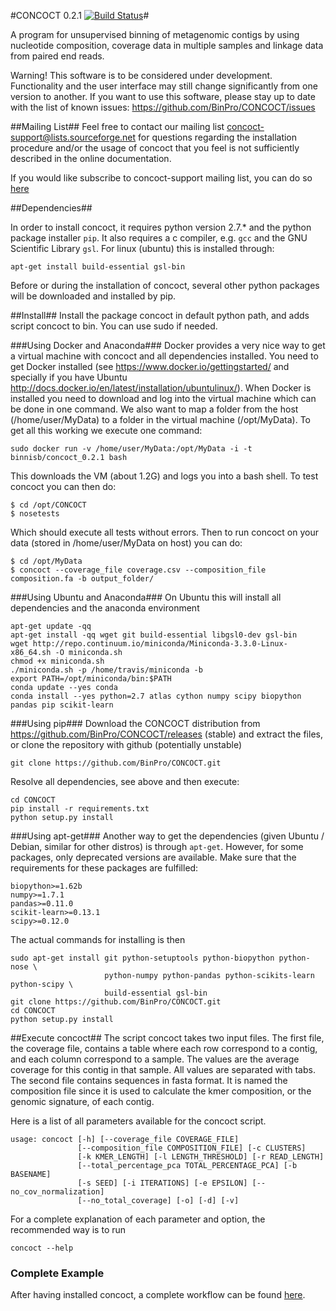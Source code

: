 #CONCOCT 0.2.1 [![Build Status](https://travis-ci.org/BinPro/CONCOCT.png?branch=master)](https://travis-ci.org/BinPro/CONCOCT)#

A program for unsupervised binning of metagenomic contigs by using nucleotide composition, 
coverage data in multiple samples and linkage data from paired end reads.

Warning! This software is to be considered under development. Functionality and the user interface may still change significantly from one version to another.
If you want to use this software, please stay up to date with the list of known issues:
https://github.com/BinPro/CONCOCT/issues

##Mailing List##
Feel free to contact our mailing list concoct-support@lists.sourceforge.net for questions regarding the installation procedure and/or the usage of concoct that you feel is not sufficiently described in the online documentation. 

If you would like subscribe to concoct-support mailing list, you can do so [here](https://lists.sourceforge.net/lists/listinfo/concoct-support)

##Dependencies##

In order to install concoct, it requires python version 2.7.* and the python package installer ```pip```. It also requires a c compiler, e.g. ```gcc``` and the GNU Scientific Library ```gsl```. For linux (ubuntu) this is installed through:
```
apt-get install build-essential gsl-bin
```

Before or during the installation of concoct, several other python packages will be downloaded and installed by pip.

##Install##
Install the package concoct in default python path, and adds script concoct to bin. You can use sudo if needed.

###Using Docker and Anaconda###
Docker provides a very nice way to get a virtual machine with concoct and all dependencies installed. You need to get Docker installed (see https://www.docker.io/gettingstarted/ and specially if you have Ubuntu http://docs.docker.io/en/latest/installation/ubuntulinux/). When Docker is installed you need to download and log into the virtual machine which can be done in one command. We also want to map a folder from the host (/home/user/MyData) to a folder in the virtual machine (/opt/MyData). To get all this working we execute one command:
```
sudo docker run -v /home/user/MyData:/opt/MyData -i -t binnisb/concoct_0.2.1 bash
```
This downloads the VM (about 1.2G) and logs you into a bash shell. To test concoct you can then do:
```
$ cd /opt/CONCOCT
$ nosetests
```
Which should execute all tests without errors. Then to run concoct on your data (stored in /home/user/MyData on host) you can do:
```
$ cd /opt/MyData
$ concoct --coverage_file coverage.csv --composition_file composition.fa -b output_folder/
```

###Using Ubuntu and Anaconda###
On Ubuntu this will install all dependencies and the anaconda environment
```
apt-get update -qq
apt-get install -qq wget git build-essential libgsl0-dev gsl-bin
wget http://repo.continuum.io/miniconda/Miniconda-3.3.0-Linux-x86_64.sh -O miniconda.sh
chmod +x miniconda.sh
./miniconda.sh -p /home/travis/miniconda -b
export PATH=/opt/miniconda/bin:$PATH
conda update --yes conda
conda install --yes python=2.7 atlas cython numpy scipy biopython pandas pip scikit-learn
```

###Using pip###
Download the CONCOCT distribution from https://github.com/BinPro/CONCOCT/releases (stable) and extract the files, or clone the repository with github (potentially unstable)
```
git clone https://github.com/BinPro/CONCOCT.git
```

Resolve all dependencies, see above and then execute:
```
cd CONCOCT
pip install -r requirements.txt
python setup.py install
```

###Using apt-get###
Another way to get the dependencies (given Ubuntu / Debian, similar for other distros) is through ```apt-get```. However, for some packages, only deprecated versions are available. Make sure that the requirements for these packages are fulfilled:

    biopython>=1.62b
    numpy>=1.7.1
    pandas>=0.11.0
    scikit-learn>=0.13.1
    scipy>=0.12.0

The actual commands for installing is then
```
sudo apt-get install git python-setuptools python-biopython python-nose \
                     python-numpy python-pandas python-scikits-learn python-scipy \
                     build-essential gsl-bin
git clone https://github.com/BinPro/CONCOCT.git
cd CONCOCT
python setup.py install
```

##Execute concoct##
The script concoct takes two input files. The first file, the coverage
file, contains a table where each row correspond to a contig, and each
column correspond to a sample. The values are the average coverage for
this contig in that sample. All values are separated with tabs. The second file contains sequences in fasta format. It is named the 
composition file since it is used to calculate the kmer composition,
or the genomic signature, of each contig.

Here is a list of all parameters available for the concoct script.
```
usage: concoct [-h] [--coverage_file COVERAGE_FILE]
               [--composition_file COMPOSITION_FILE] [-c CLUSTERS]
               [-k KMER_LENGTH] [-l LENGTH_THRESHOLD] [-r READ_LENGTH]
               [--total_percentage_pca TOTAL_PERCENTAGE_PCA] [-b BASENAME]
               [-s SEED] [-i ITERATIONS] [-e EPSILON] [--no_cov_normalization]
               [--no_total_coverage] [-o] [-d] [-v]
```

For a complete explanation of each parameter and option, the recommended way is to run


```
concoct --help
```

### Complete Example ###
After having installed concoct, a complete workflow can be found [here](https://github.com/BinPro/CONCOCT/blob/master/doc/complete_example.md).

